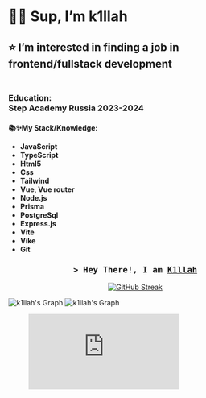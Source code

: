 <h1>🖐🏻 Sup, I’m k1llah </h1>
 <h2>⭐️ I’m interested in finding a job in frontend/fullstack development<h3/>
<p align="center">
<img src="tayler.gif" alt="">
<!--   <img src="c6f93b09460ca403a534d2c3e12076c9.jpg" alt=""> -->
</p>

<!---
k1llah/k1llah is a ✨ special ✨ repository because its `README.md` (this file) appears on your GitHub profile.
You can click the Preview link to take a look at your changes.
--->
<h3>Education: <br>
Step Academy Russia 2023-2024
</h3>
<h4>
 📚✨My Stack/Knowledge:
 <ul>
  <li>JavaScript</li>
  <li>TypeScript</li>
  <li>Html5</li>
  <li>Css</li>
  <li>Tailwind</li>
  <li>Vue, Vue router</li>
  <li>Node.js</li>
  <li>Prisma</li>
  <li>PostgreSql</li>
  <li>Express.js</li>
  <li>Vite</li>
  <li>Vike</li>
  <li>Git</li>
 </ul>
</h4>

<!--
<h2 align="center">
  Welcome to Bekzhanov World!
  <img src="https://media.giphy.com/media/hvRJCLFzcasrR4ia7z/giphy.gif" width="28">
</h2>
-->

<!--
<p align="center">
  <a href="https://github.com/alsiam"><img src="https://readme-typing-svg.herokuapp.com/?lines=Self%20Taught%20Programmer;Front%20End%20Developer;1.5%2B%20years%20of%20coding%20experience;Always%20learning%20new%20things&center=true&width=380&height=45"></a>
</p>

 -->





<!-- Intro  -->
<h3 align="center">
        <samp>&gt; Hey There!, I am
                <b><a target="_blank" href="https://bekzhanov.netlify.app">K1llah</a></b>
        </samp>
</h3>





<!-- ## Top Open Source -
[![Programming tasks](https://github-readme-stats.vercel.app/api/pin/?username=BekzhanovR&repo=Programming-tasks&border_color=7F3FBF&bg_color=0D1117&title_color=C9D1D9&text_color=8B949E&icon_color=7F3FBF)](https://github.com/BekzhanovR/Programming-tasks)
[![README template](https://github-readme-stats.vercel.app/api/pin/?username=BekzhanovR&repo=BekzhanovR&border_color=7F3FBF&bg_color=0D1117&title_color=C9D1D9&text_color=8B949E&icon_color=7F3FBF)](https://github.com/BekzhanovR/BekzhanovR)
[![Frontend practikum](https://github-readme-stats.vercel.app/api/pin/?username=BekzhanovR&repo=Frontend-Praktikum&border_color=7F3FBF&bg_color=0D1117&title_color=C9D1D9&text_color=8B949E&icon_color=7F3FBF)](https://github.com/BekzhanovR/Frontend-Praktikum)
[![HTML & CSS](https://github-readme-stats.vercel.app/api/pin/?username=BekzhanovR&repo=Html_Css_with_FreeCodeCamp&border_color=7F3FBF&bg_color=0D1117&title_color=C9D1D9&text_color=8B949E&icon_color=7F3FBF)](https://github.com/BekzhanovR/Html_Css_with_FreeCodeCamp) -->

<!-- <p align="left">
  <a href="https://github.com/BekzhanovR?tab=repositories" target="_blank"><img alt="All Repositories" title="All Repositories" src="https://img.shields.io/badge/-All%20Repos-2962FF?style=for-the-badge&logo=koding&logoColor=white"/></a>
</p>

<br/>
<hr/>
<br/> -->


<p align="center">
<a href="https://git.io/streak-stats"><img src="https://github-readme-streak-stats.herokuapp.com?user=k1llah&theme=tokyonight&hide_border=true&card_width=500" alt="GitHub Streak" /></a>
<a> 

![k1llah's Graph](http://github-profile-summary-cards.vercel.app/api/cards/profile-details?username=k1llah&theme=midnight_purple)
![k1llah's Graph](http://github-profile-summary-cards.vercel.app/api/cards/stats?username=k1llah&theme=midnight_purple)
  <br/>
</a>
</p>



<figure><embed src="https://wakatime.com/share/@018dc2ef-198e-4390-9b22-cd58002db121/c26456b5-cc43-49cb-b092-ec4fb6b973cf.svg"></embed></figure>

